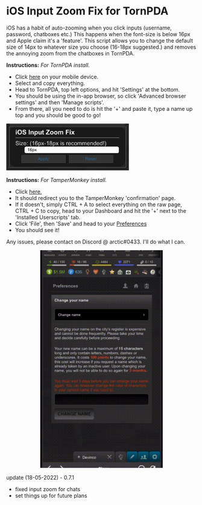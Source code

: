 # iOS Input Zoom Fix for TornPDA
iOS has a habit of auto-zooming when you click inputs (username, password, chatboxes etc.) 
This happens when the font-size is below 16px and Apple claim it's a 'feature'. This script allows you to change the default size of 14px to whatever size you choose (16-18px suggested.) and removes the annoying zoom from the chatboxes in TornPDA.

**Instructions:**
 *For TornPDA install.*
- Click [here](https://raw.githubusercontent.com/cts0x1/input_zoom/main/ios_input_fix.js) on your mobile device.
- Select and copy everything.
- Head to TornPDA, top left options, and hit 'Settings' at the bottom.
- You should be using the in-app browser, so click 'Advanced browser settings' and then 'Manage scripts'.
- From there, all you need to do is hit the '+' and paste it, type a name up top and you should be good to go!

<p align="left">

  <img width="325" src="https://github.com/cts0x1/input_zoom/blob/main/zoomfix.jpeg" alt="">

</p>

**Instructions:**
 *For TamperMonkey install.*
- Click [here.](https://raw.githubusercontent.com/cts0x1/input_zoom/main/ios_input_fix.js)
- It should redirect you to the TamperMonkey 'confirmation' page.
- If it doesn't, simply CTRL + A to select everything on the raw page, CTRL + C to copy, head to your Dashboard and hit the '+' next to the 'Installed Userscripts' tab.
- Click 'File', then 'Save' and head to your [Preferences](https://www.torn.com/preferences.php)
- You should see it!

Any issues, please contact on Discord @ arctic#0433. I'll do what I can.
<p align="center">

  <img width="325" src="https://github.com/cts0x1/input_zoom/blob/main/fontfix.gif" alt="Before & After using iOS Zoom Fix.">

</p>



update (18-05-2022) - 0.7.1
 - fixed input zoom for chats
 - set things up for future plans
